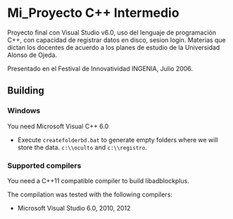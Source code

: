 # Mi_Proyecto C++ Intermedio
Proyecto final con Visual Studio v6.0, uso del lenguaje de programación C++, con capacidad de registrar datos en disco, sesion login. Materias que dictan los docentes de acuerdo a los planes de estudio de la Universidad Alonso de Ojeda.

Presentado en el Festival de Innovatividad INGENIA, Julio 2006.


Building
--------

### Windows

You need Microsoft Visual C++ 6.0

* Execute `createfolderbd.bat` to generate empty folders where we will store the data.
`c:\\oculto` and `c:\\registro`.

### Supported compilers

You need a C++11 compatible compiler to build libadblockplus.

The compilation was tested with the following compilers:
* Microsoft Visual Studio 6.0, 2010, 2012
